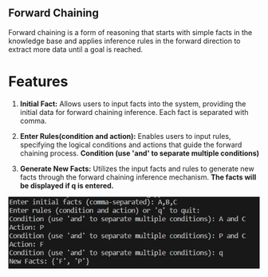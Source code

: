 ## Forward Chaining
Forward chaining is a form of reasoning that starts with simple facts in the knowledge base and applies inference rules in the forward direction to extract more data until a goal is reached.
# Features
1. **Initial Fact:** Allows users to input facts into the system, providing the initial data for forward chaining inference. Each fact is separated with comma.

2. **Enter Rules(condition and action):** Enables users to input rules, specifying the logical conditions and actions that guide the forward chaining process. **Condition (use 'and' to separate multiple conditions)**

3. **Generate New Facts:** Utilizes the input facts and rules to generate new facts through the forward chaining inference mechanism. **The facts will be displayed if q is entered.**



![Forward_Chaining](https://github.com/KaelNierras/Lab-2-Forward-Chaining/blob/main/image/Forward%20Chaining.png)
